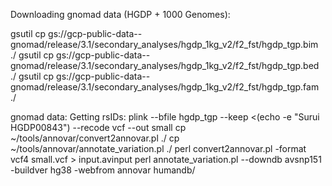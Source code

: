 Downloading gnomad data (HGDP + 1000 Genomes):

gsutil cp gs://gcp-public-data--gnomad/release/3.1/secondary_analyses/hgdp_1kg_v2/f2_fst/hgdp_tgp.bim ./
gsutil cp gs://gcp-public-data--gnomad/release/3.1/secondary_analyses/hgdp_1kg_v2/f2_fst/hgdp_tgp.bed ./
gsutil cp gs://gcp-public-data--gnomad/release/3.1/secondary_analyses/hgdp_1kg_v2/f2_fst/hgdp_tgp.fam ./

gnomad data:
Getting rsIDs:
plink --bfile hgdp_tgp --keep <(echo -e "Surui HGDP00843") --recode vcf --out small
cp ~/tools/annovar/convert2annovar.pl ./
cp ~/tools/annovar/annotate_variation.pl ./
perl convert2annovar.pl -format vcf4 small.vcf > input.avinput
perl annotate_variation.pl --downdb avsnp151 -buildver hg38 -webfrom annovar humandb/

